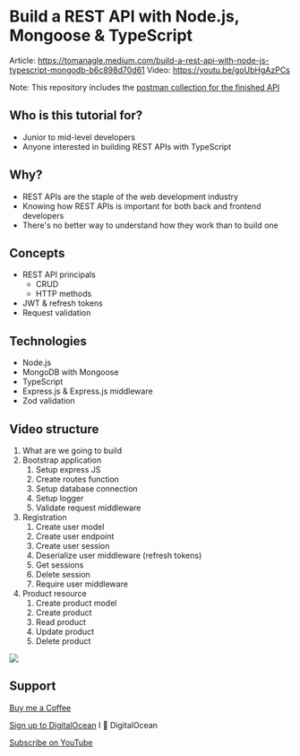 # Build a REST API with Node.js, Mongoose & TypeScript

Article: https://tomanagle.medium.com/build-a-rest-api-with-node-js-typescript-mongodb-b6c898d70d61
Video: https://youtu.be/goUbHgAzPCs

Note: This repository includes the [postman collection for the finished API](postman_collection.json)

## Who is this tutorial for?
* Junior to mid-level developers
* Anyone interested in building REST APIs with TypeScript

## Why?
* REST APIs are the staple of the web development industry
* Knowing how REST APIs is important for both back and frontend developers
* There's no better way to understand how they work than to build one

## Concepts
* REST API principals
    * CRUD
    * HTTP methods
* JWT & refresh tokens
* Request validation
## Technologies
* Node.js
* MongoDB with Mongoose
* TypeScript
* Express.js & Express.js middleware
* Zod validation

## Video structure
1. What are we going to build
2. Bootstrap application
   1. Setup express JS
   2. Create routes function
   3. Setup database connection
   4. Setup logger
   5. Validate request middleware
3. Registration
   1. Create user model
   2. Create user endpoint
   3. Create user session
   4. Deserialize user middleware (refresh tokens)
   5. Get sessions
   6. Delete session
   7. Require user middleware
4. Product resource
   1. Create product model
   2. Create product
   3. Read product
   4. Update product
   5. Delete product





![](./diagram.png)


## Support
[Buy me a Coffee](https://www.buymeacoffee.com/tomn)

[Sign up to DigitalOcean](https://m.do.co/c/1b74cb8c56f4) I 💖 DigitalOcean

[Subscribe on YouTube](https://www.youtube.com/channel/UClEEzwG7Tl3-8eY11Qytsog)
